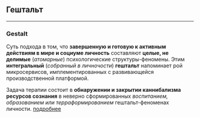 ## Гештальт
---
### Gestalt

Суть подхода в том, что **завершенную и готовую к активным действиям в мире и социуме личность** составляют **целые, не делимые** (_атомарные_) психологические структуры-феномены. 
Этим **интегральный** (_собранный в личночости_) **гештальт** напоминает рой микросервисов, имплементированных с развивающейся производственной платформой.

Задача терапии состоит в **обнаружении и закрытии каннибализма ресурсов сознания** в неверно сформированных _воспитанием, образованием или терраформированием_ гештальт-феноменах личности. [подробнее](/gestalt/)

